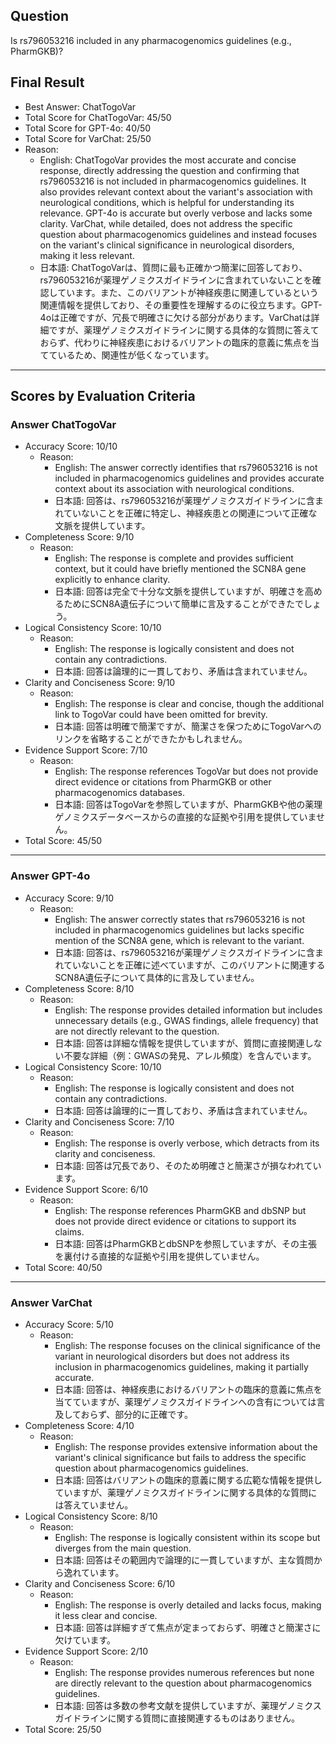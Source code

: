 ## Question

Is rs796053216 included in any pharmacogenomics guidelines (e.g., PharmGKB)?

## Final Result

- Best Answer: ChatTogoVar
- Total Score for ChatTogoVar: 45/50
- Total Score for GPT-4o: 40/50
- Total Score for VarChat: 25/50
- Reason:
  - English: ChatTogoVar provides the most accurate and concise response, directly addressing the question and confirming that rs796053216 is not included in pharmacogenomics guidelines. It also provides relevant context about the variant's association with neurological conditions, which is helpful for understanding its relevance. GPT-4o is accurate but overly verbose and lacks some clarity. VarChat, while detailed, does not address the specific question about pharmacogenomics guidelines and instead focuses on the variant's clinical significance in neurological disorders, making it less relevant.
  - 日本語: ChatTogoVarは、質問に最も正確かつ簡潔に回答しており、rs796053216が薬理ゲノミクスガイドラインに含まれていないことを確認しています。また、このバリアントが神経疾患に関連しているという関連情報を提供しており、その重要性を理解するのに役立ちます。GPT-4oは正確ですが、冗長で明確さに欠ける部分があります。VarChatは詳細ですが、薬理ゲノミクスガイドラインに関する具体的な質問に答えておらず、代わりに神経疾患におけるバリアントの臨床的意義に焦点を当てているため、関連性が低くなっています。

---

## Scores by Evaluation Criteria

### Answer ChatTogoVar
- Accuracy Score: 10/10
  - Reason: 
    - English: The answer correctly identifies that rs796053216 is not included in pharmacogenomics guidelines and provides accurate context about its association with neurological conditions.
    - 日本語: 回答は、rs796053216が薬理ゲノミクスガイドラインに含まれていないことを正確に特定し、神経疾患との関連について正確な文脈を提供しています。
- Completeness Score: 9/10
  - Reason: 
    - English: The response is complete and provides sufficient context, but it could have briefly mentioned the SCN8A gene explicitly to enhance clarity.
    - 日本語: 回答は完全で十分な文脈を提供していますが、明確さを高めるためにSCN8A遺伝子について簡単に言及することができたでしょう。
- Logical Consistency Score: 10/10
  - Reason: 
    - English: The response is logically consistent and does not contain any contradictions.
    - 日本語: 回答は論理的に一貫しており、矛盾は含まれていません。
- Clarity and Conciseness Score: 9/10
  - Reason: 
    - English: The response is clear and concise, though the additional link to TogoVar could have been omitted for brevity.
    - 日本語: 回答は明確で簡潔ですが、簡潔さを保つためにTogoVarへのリンクを省略することができたかもしれません。
- Evidence Support Score: 7/10
  - Reason: 
    - English: The response references TogoVar but does not provide direct evidence or citations from PharmGKB or other pharmacogenomics databases.
    - 日本語: 回答はTogoVarを参照していますが、PharmGKBや他の薬理ゲノミクスデータベースからの直接的な証拠や引用を提供していません。
- Total Score: 45/50

---

### Answer GPT-4o
- Accuracy Score: 9/10
  - Reason: 
    - English: The answer correctly states that rs796053216 is not included in pharmacogenomics guidelines but lacks specific mention of the SCN8A gene, which is relevant to the variant.
    - 日本語: 回答は、rs796053216が薬理ゲノミクスガイドラインに含まれていないことを正確に述べていますが、このバリアントに関連するSCN8A遺伝子について具体的に言及していません。
- Completeness Score: 8/10
  - Reason: 
    - English: The response provides detailed information but includes unnecessary details (e.g., GWAS findings, allele frequency) that are not directly relevant to the question.
    - 日本語: 回答は詳細な情報を提供していますが、質問に直接関連しない不要な詳細（例：GWASの発見、アレル頻度）を含んでいます。
- Logical Consistency Score: 10/10
  - Reason: 
    - English: The response is logically consistent and does not contain any contradictions.
    - 日本語: 回答は論理的に一貫しており、矛盾は含まれていません。
- Clarity and Conciseness Score: 7/10
  - Reason: 
    - English: The response is overly verbose, which detracts from its clarity and conciseness.
    - 日本語: 回答は冗長であり、そのため明確さと簡潔さが損なわれています。
- Evidence Support Score: 6/10
  - Reason: 
    - English: The response references PharmGKB and dbSNP but does not provide direct evidence or citations to support its claims.
    - 日本語: 回答はPharmGKBとdbSNPを参照していますが、その主張を裏付ける直接的な証拠や引用を提供していません。
- Total Score: 40/50

---

### Answer VarChat
- Accuracy Score: 5/10
  - Reason: 
    - English: The response focuses on the clinical significance of the variant in neurological disorders but does not address its inclusion in pharmacogenomics guidelines, making it partially accurate.
    - 日本語: 回答は、神経疾患におけるバリアントの臨床的意義に焦点を当てていますが、薬理ゲノミクスガイドラインへの含有については言及しておらず、部分的に正確です。
- Completeness Score: 4/10
  - Reason: 
    - English: The response provides extensive information about the variant's clinical significance but fails to address the specific question about pharmacogenomics guidelines.
    - 日本語: 回答はバリアントの臨床的意義に関する広範な情報を提供していますが、薬理ゲノミクスガイドラインに関する具体的な質問には答えていません。
- Logical Consistency Score: 8/10
  - Reason: 
    - English: The response is logically consistent within its scope but diverges from the main question.
    - 日本語: 回答はその範囲内で論理的に一貫していますが、主な質問から逸れています。
- Clarity and Conciseness Score: 6/10
  - Reason: 
    - English: The response is overly detailed and lacks focus, making it less clear and concise.
    - 日本語: 回答は詳細すぎて焦点が定まっておらず、明確さと簡潔さに欠けています。
- Evidence Support Score: 2/10
  - Reason: 
    - English: The response provides numerous references but none are directly relevant to the question about pharmacogenomics guidelines.
    - 日本語: 回答は多数の参考文献を提供していますが、薬理ゲノミクスガイドラインに関する質問に直接関連するものはありません。
- Total Score: 25/50